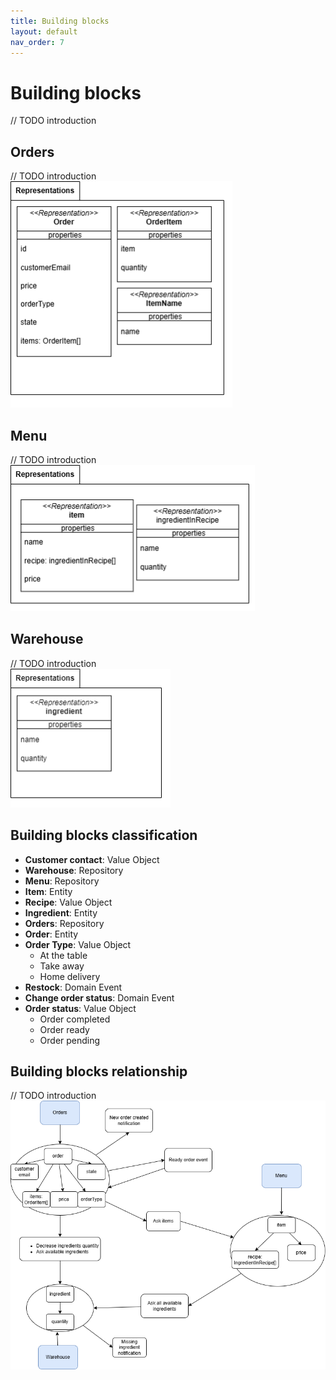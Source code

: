 ```yaml
---
title: Building blocks
layout: default
nav_order: 7
---
```

# Building blocks
// TODO introduction

## Orders
// TODO introduction  
![Orders](resources/images/orders.png)
## Menu
// TODO introduction  
![Menu](resources/images/menu.png)
## Warehouse
// TODO introduction  
![Warehouse](resources/images/warehouse.png)

## Building blocks classification
* **Customer contact**: Value Object
* **Warehouse**: Repository
* **Menu**: Repository
* **Item**: Entity
* **Recipe**: Value Object
* **Ingredient**: Entity
* **Orders**: Repository
* **Order**: Entity
* **Order Type**: Value Object
  * At the table
  * Take away
  * Home delivery
* **Restock**: Domain Event
* **Change order status**: Domain Event
* **Order status**: Value Object
  * Order completed
  * Order ready
  * Order pending

## Building blocks relationship
// TODO introduction  
![Warehouse](resources/images/Building%20blocks.png)
